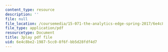 ```yaml
---
content_type: resource
description: ''
file: null
file_location: /coursemedia/15-071-the-analytics-edge-spring-2017/6e4c8be219875cc08f6fbb5d28fdf4d7_H5uEHZBRWtc.pdf
file_type: application/pdf
resourcetype: Document
title: 3play pdf file
uid: 6e4c8be2-1987-5cc0-8f6f-bb5d28fdf4d7
---
```

